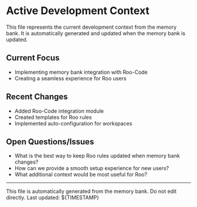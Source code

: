 # Active Development Context

This file represents the current development context from the memory bank. It is automatically generated and updated when the memory bank is updated.

## Current Focus

- Implementing memory bank integration with Roo-Code
- Creating a seamless experience for Roo users

## Recent Changes

- Added Roo-Code integration module
- Created templates for Roo rules
- Implemented auto-configuration for workspaces

## Open Questions/Issues

- What is the best way to keep Roo rules updated when memory bank changes?
- How can we provide a smooth setup experience for new users?
- What additional context would be most useful for Roo?

---
This file is automatically generated from the memory bank. Do not edit directly.
Last updated: ${TIMESTAMP}